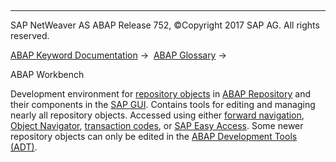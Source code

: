   

* * *

SAP NetWeaver AS ABAP Release 752, ©Copyright 2017 SAP AG. All rights reserved.

[ABAP Keyword Documentation](javascript:call_link\('abenabap.htm'\)) →  [ABAP Glossary](javascript:call_link\('abenabap_glossary.htm'\)) → 

ABAP Workbench

Development environment for [repository objects](javascript:call_link\('abenrepository_object_glosry.htm'\) "Glossary Entry") in [ABAP Repository](javascript:call_link\('abenabap_repository_glosry.htm'\) "Glossary Entry") and their components in the [SAP GUI](javascript:call_link\('abensap_gui_glosry.htm'\) "Glossary Entry"). Contains tools for editing and managing nearly all repository objects. Accessed using either [forward navigation](javascript:call_link\('abenforward_navigation_glosry.htm'\) "Glossary Entry"), [Object Navigator](javascript:call_link\('abenobject_navigator_glosry.htm'\) "Glossary Entry"), [transaction codes](javascript:call_link\('abentransaction_code_glosry.htm'\) "Glossary Entry"), or [SAP Easy Access](javascript:call_link\('abensap_easy_access_glosry.htm'\) "Glossary Entry"). Some newer repository objects can only be edited in the [ABAP Development Tools (ADT)](javascript:call_link\('abenadt_glosry.htm'\) "Glossary Entry").